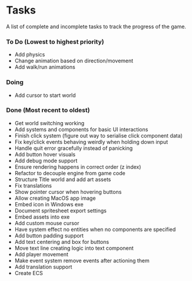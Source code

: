 # Tasks
A list of complete and incomplete tasks to track the progress of the game.

### To Do (Lowest to highest priority)
- Add physics
- Change animation based on direction/movement
- Add walk/run animations

### Doing
- Add cursor to start world

### Done (Most recent to oldest)
- Get world switching working
- Add systems and components for basic UI interactions
- Finish click system (figure out way to serialise click component data)
- Fix key/click events behaving weirdly when holding down input
- Handle quit error gracefully instead of panicking
- Add button hover visuals
- Add debug mode support
- Ensure rendering happens in correct order (z index)
- Refactor to decouple engine from game code
- Structure Title world and add art assets
- Fix translations
- Show pointer cursor when hovering buttons
- Allow creating MacOS app image
- Embed icon in Windows exe
- Document spritesheet export settings
- Embed assets into exe
- Add custom mouse cursor
- Have system effect no entities when no components are specified
- Add button padding support
- Add text centering and box for buttons
- Move text line creating logic into text component
- Add player movement
- Make event system remove events after actioning them
- Add translation support
- Create ECS